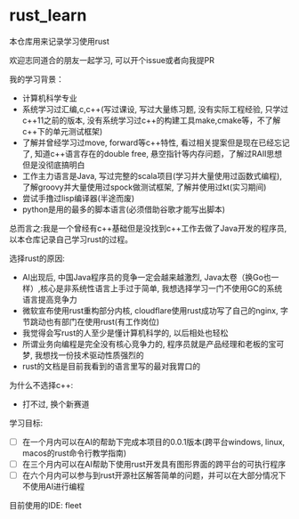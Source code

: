 # rust_learn

本仓库用来记录学习使用rust

欢迎志同道合的朋友一起学习, 可以开个issue或者向我提PR

我的学习背景：

* 计算机科学专业
* 系统学习过汇编,c,c++(写过课设, 写过大量练习题, 没有实际工程经验, 只学过c++11之前的版本, 没有系统学习过c++的构建工具make,cmake等，不了解c++下的单元测试框架)
* 了解并曾经学习过move, forward等c++特性, 看过相关提案但是现在已经忘记了, 知道c++语言存在的double free, 悬空指针等内存问题，了解过RAII思想但是没彻底搞明白
* 工作主力语言是Java, 写过完整的scala项目(学习并大量使用过函数式编程), 了解groovy并大量使用过spock做测试框架, 了解并使用过kt(实习期间)
* 尝试手撸过lisp编译器(半途而废)
* python是用的最多的脚本语言(必须借助谷歌才能写出脚本)

总而言之:我是一个曾经有c++基础但是没找到c++工作去做了Java开发的程序员, 以本仓库记录自己学习rust的过程。

选择rust的原因:
* AI出现后, 中国Java程序员的竞争一定会越来越激烈, Java太卷（换Go也一样）,核心是非系统性语言上手过于简单, 我想选择学习一门不使用GC的系统语言提高竞争力
* 微软宣布使用rust重构部分内核, cloudflare使用rust成功写了自己的nginx, 字节跳动也有部门在使用rust(有工作岗位)
* 我觉得会写rust的人至少是懂计算机科学的, 以后相处也轻松
* 所谓业务向编程是完全没有核心竞争力的, 程序员就是产品经理和老板的宝可梦, 我想找一份技术驱动性质强烈的
* rust的文档是目前我看到的语言里写的最对我胃口的

为什么不选择c++:
* 打不过, 换个新赛道

学习目标:
- [ ] 在一个月内可以在AI的帮助下完成本项目的0.0.1版本(跨平台windows, linux, macos的rust命令行教学指南)
- [ ] 在三个月内可以在AI帮助下使用rust开发具有图形界面的跨平台的可执行程序
- [ ] 在六个月内可以参与到rust开源社区解答简单的问题，并可以在大部分情况下不使用AI进行编程

目前使用的IDE: fleet